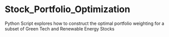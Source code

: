 # Stock_Portfolio_Optimization
Python Script explores how to construct the optimal portfolio weighting for a subset of Green Tech and Renewable Energy Stocks
